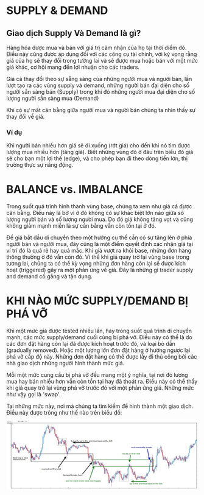 # SUPPLY & DEMAND

## Giao dịch Supply Và Demand là gì?

Hàng hóa được mua và bán với giá trị cảm nhận của họ tại thời điểm đó. Điều này cũng được áp dụng đối với các công cụ tài chính, với kỳ vọng rằng giá của họ sẽ thay đổi trong tường lai và sẽ được mua hoặc bán với một mức giá khác, cơ hội mang đến lợi nhuận cho các traders.

Giá cả thay đổi theo sự sẵng sàng của những người mua và người bán, lần lượt tạo ra các vùng supply và demand, những người bán đại diện cho số người sẵn sàng bán (Supply) trong khi đó những người mua đại diện cho số lượng người sẵn sàng mua (Demand)

Khi có sự mất cân bằng giữa người mua và người bán chúng ta nhìn thấy sự thay đổi về giá.

### Ví dụ

Khi người bán nhiều hơn giá sẽ đi xuống (rớt giá) cho đến khi nó tìm được lượng mua nhiều hơn (tăng giá). Biết những vùng đó ở đâu trên biểu đồ giá sẽ cho bạn một lợi thế (edge), và cho phép bạn đi theo dòng tiền lớn, thị trường thực sự năng động.

# BALANCE vs. IMBALANCE

Trong suốt quá trình hình thành vùng base, chúng ta xem như giá cả được cân bằng. Điều này là bở vì ở đó không có sự khác biệt lớn nào giữa số lượng người bán và số lượng người mua. Do đó giá không tăng vọt và cũng không giảm mạnh miễn là sự cân bằng vẫn còn tồn tại ở đó.

Để giá bắt đầu di chuyển theo một hướng cụ thể cần có sự tăng lên ở phía người bán và người mua, đây cũng là một điểm quyết định xác nhận giá tại ví trí đó là quá rẻ hay quá mắc. Khi giá vượt ra khỏi base, những đơn hàng thông thường ở đó vẫn còn đó. Vì thế khi giá quay trở lại vùng base trong tương lai, chúng ta có thể kỳ vọng những đơn hàng còn lại sẽ được kích hoạt (triggered) gây ra một phản ừng về giá. Đây là những gì trader supply and demand cố gắng và tận dụng.

# KHI NÀO MỨC SUPPLY/DEMAND BỊ PHÁ VỠ

Khi một mức giá được tested nhiều lần, hay trong suốt quá trình di chuyển mạnh, các mức supply/demand cuối cùng bị phá vỡ. Điều này có thể là do các đơn đặt hàng còn lại đã được kích hoạt trước đó, và loại bỏ dần (gradually removed). Hoặc một lượng lớn đơn đặt hàng ở hướng ngược lại phá vỡ cấp độ này. Những đơn đặt hàng có thể được lấy đi thủ công bởi các nhà giao dịch những người hình thành mức giá.

Mỗi một mức cung cầu bị phá vỡ đều mang một ý nghĩa, tại nơi đó lượng mua hay bán nhiều hơn vẫn còn tồn tại hay đã thoát ra. Điều này có thể thấy khi giá quay trở lại vùng phá vỡ trước đó với một phản ứng giá. Những mức như vậy gọi là 'swap'.

Tại những mức này, nơi mà chúng ta tìm kiếm để hình thành một giao dịch. Điều này được trông như thế nào trên biểu đồ:

![](https://github.com/vuongmao/forexcollection/blob/master/SupplyDemandRTM/asset/s-d-broken.png)

